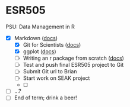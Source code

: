ESR505
======

PSU: Data Management in R

- [x] Markdown ([docs](http://kbroman.github.io/knitr_knutshell/pages/Rmarkdown.html))
  - [x] Git for Scientists ([docs](http://nyuccl.org/pages/GitTutorial/))
  - [x] ggplot ([docs](http://ggplot2.org/))
  - [ ] Writing an r package from scratch ([docs](http://hilaryparker.com/2014/04/29/writing-an-r-package-from-scratch/))
  - [ ] Test and push final ESR505 project to Git
  - [ ] Submit Git url to Brian
  - [ ] Start work on SEAK project
  - [ ] 
- [ ] ...?
- [ ] End of term; drink a beer!
